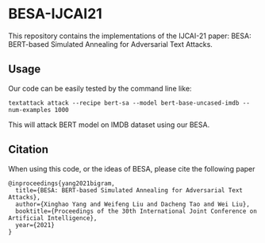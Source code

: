 # BESA-IJCAI21

This repository contains the implementations of the IJCAI-21 paper: BESA: BERT-based Simulated Annealing for Adversarial Text Attacks.

## Usage

Our code can be easily tested by the command line like: 
<pre><code>textattack attack --recipe bert-sa --model bert-base-uncased-imdb --num-examples 1000
</code></pre>
This will attack BERT model on IMDB dataset using our BESA.

## Citation

When using this code, or the ideas of BESA, please cite the following paper
<pre><code>@inproceedings{yang2021bigram,
  title={BESA: BERT-based Simulated Annealing for Adversarial Text Attacks},
  author={Xinghao Yang and Weifeng Liu and Dacheng Tao and Wei Liu},
  booktitle={Proceedings of the 30th International Joint Conference on Artificial Intelligence},
  year={2021}
}
</code></pre>
